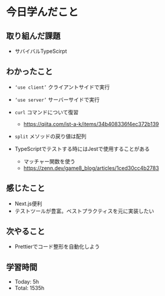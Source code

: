 # 今日学んだこと
## 取り組んだ課題
- サバイバルTypeScirpt
## わかったこと
- `‘use client’` クライアントサイドで実行
- `‘use server’` サーバーサイドで実行
- `curl` コマンドについて復習
    - https://qiita.com/ist-a-k/items/34b408336f4ec372b139

- `split` メソッドの戻り値は配列
- TypeScriptでテストする時にはJestで使用することがある
    - マッチャー関数を使う
    - https://zenn.dev/game8_blog/articles/1ced30cc4b2783
## 感じたこと
- Next.js便利
- テストツールが豊富。ベストプラクティスを元に実装したい
## 次やること
- Prettierでコード整形を自動化しよう
## 学習時間
- Today: 5h
- Total: 1535h